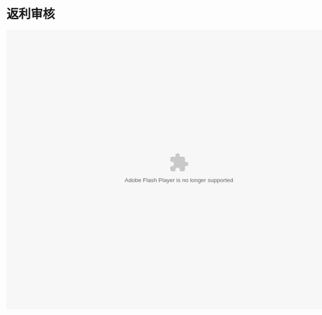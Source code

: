 #  返利审核

<embed src="http://resource.3cwdb.com/kailong-donghua/V310401201105160200.swf" width="800" height="650"  pluginspage="http://www.macromedia.com/go/getflashplayer" 
type="application/x-shockwave-flash" ></embed>
